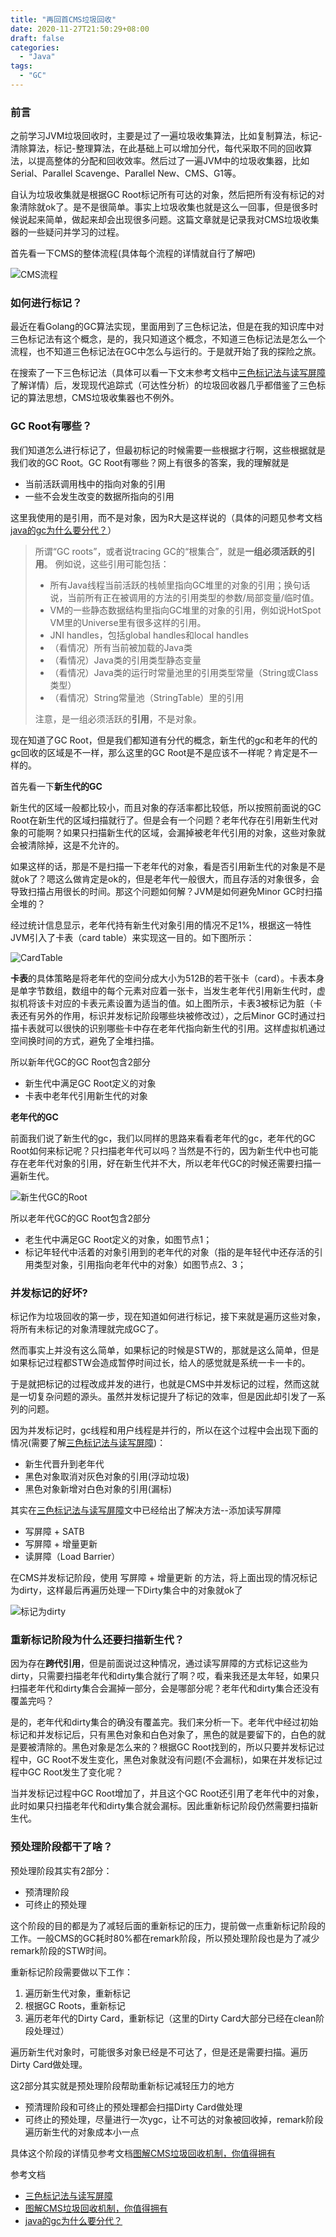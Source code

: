 ```yaml
---
title: "再回首CMS垃圾回收"
date: 2020-11-27T21:50:29+08:00
draft: false
categories: 
  - "Java"
tags: 
  - "GC"
---
```



### 前言

之前学习JVM垃圾回收时，主要是过了一遍垃圾收集算法，比如复制算法，标记-清除算法，标记-整理算法，在此基础上可以增加分代，每代采取不同的回收算法，以提高整体的分配和回收效率。然后过了一遍JVM中的垃圾收集器，比如Serial、Parallel Scavenge、Parallel New、CMS、G1等。

自认为垃圾收集就是根据GC Root标记所有可达的对象，然后把所有没有标记的对象清除就ok了。是不是很简单。事实上垃圾收集也就是这么一回事，但是很多时候说起来简单，做起来却会出现很多问题。这篇文章就是记录我对CMS垃圾收集器的一些疑问并学习的过程。

首先看一下CMS的整体流程(具体每个流程的详情就自行了解吧)

![CMS流程](/再回首CMS垃圾回收/CMS流程.png)

<!--more-->

### 如何进行标记？

最近在看Golang的GC算法实现，里面用到了三色标记法，但是在我的知识库中对三色标记法有这个概念，是的，我只知道这个概念，不知道三色标记法是怎么一个流程，也不知道三色标记法在GC中怎么与运行的。于是就开始了我的探险之旅。

在搜索了一下三色标记法（具体可以看一下文末参考文档中[三色标记法与读写屏障](https://www.jianshu.com/p/12544c0ad5c1)了解详情）后，发现现代追踪式（可达性分析）的垃圾回收器几乎都借鉴了三色标记的算法思想，CMS垃圾收集器也不例外。

### GC Root有哪些？

我们知道怎么进行标记了，但最初标记的时候需要一些根据才行啊，这些根据就是我们收的GC Root。GC Root有哪些？网上有很多的答案，我的理解就是

* 当前活跃调用栈中的指向对象的引用
* 一些不会发生改变的数据所指向的引用

这里我使用的是引用，而不是对象，因为R大是这样说的（具体的问题见参考文档[java的gc为什么要分代？](https://www.zhihu.com/question/53613423/answer/135743258)）

> 所谓“GC roots”，或者说tracing GC的“根集合”，就是**一组必须活跃的引用**。
> 例如说，这些引用可能包括：
>
> - 所有Java线程当前活跃的栈帧里指向GC堆里的对象的引用；换句话说，当前所有正在被调用的方法的引用类型的参数/局部变量/临时值。
> - VM的一些静态数据结构里指向GC堆里的对象的引用，例如说HotSpot VM里的Universe里有很多这样的引用。
> - JNI handles，包括global handles和local handles
> - （看情况）所有当前被加载的Java类
> - （看情况）Java类的引用类型静态变量
> - （看情况）Java类的运行时常量池里的引用类型常量（String或Class类型）
> - （看情况）String常量池（StringTable）里的引用
>
> 注意，是一组必须活跃的**引用**，不是对象。

现在知道了GC Root，但是我们都知道有分代的概念，新生代的gc和老年的代的gc回收的区域是不一样，那么这里的GC Root是不是应该不一样呢？肯定是不一样的。

首先看一下**新生代的GC**

新生代的区域一般都比较小，而且对象的存活率都比较低，所以按照前面说的GC Root在新生代的区域扫描就行了。但是会有一个问题？老年代存在引用新生代对象的可能啊？如果只扫描新生代的区域，会漏掉被老年代引用的对象，这些对象就会被清除掉，这是不允许的。

如果这样的话，那是不是扫描一下老年代的对象，看是否引用新生代的对象是不是就ok了？嗯这么做肯定是ok的，但是老年代一般很大，而且存活的对象很多，会导致扫描占用很长的时间。那这个问题如何解？JVM是如何避免Minor GC时扫描全堆的？

经过统计信息显示，老年代持有新生代对象引用的情况不足1%，根据这一特性JVM引入了卡表（card table）来实现这一目的。如下图所示：

![CardTable](/再回首CMS垃圾回收/CardTable.png)

**卡表**的具体策略是将老年代的空间分成大小为512B的若干张卡（card）。卡表本身是单字节数组，数组中的每个元素对应着一张卡，当发生老年代引用新生代时，虚拟机将该卡对应的卡表元素设置为适当的值。如上图所示，卡表3被标记为脏（卡表还有另外的作用，标识并发标记阶段哪些块被修改过），之后Minor GC时通过扫描卡表就可以很快的识别哪些卡中存在老年代指向新生代的引用。这样虚拟机通过空间换时间的方式，避免了全堆扫描。

所以新年代GC的GC Root包含2部分

* 新生代中满足GC Root定义的对象
* 卡表中老年代引用新生代的对象

**老年代的GC**

前面我们说了新生代的gc，我们以同样的思路来看看老年代的gc，老年代的GC Root如何来标记呢？只扫描老年代可以吗？当然是不行的，因为新生代中也可能存在老年代对象的引用，好在新生代并不大，所以老年代GC的时候还需要扫描一遍新生代。

![新生代GC的Root](/再回首CMS垃圾回收/新生代GC的Root.png)

所以老年代GC的GC Root包含2部分

* 老生代中满足GC Root定义的对象，如图节点1；
* 标记年轻代中活着的对象引用到的老年代的对象（指的是年轻代中还存活的引用类型对象，引用指向老年代中的对象）如图节点2、3；

### 并发标记的好坏?

标记作为垃圾回收的第一步，现在知道如何进行标记，接下来就是遍历这些对象，将所有未标记的对象清理就完成GC了。

然而事实上并没有这么简单，如果标记的时候是STW的，那就是这么简单，但是如果标记过程都STW会造成暂停时间过长，给人的感觉就是系统一卡一卡的。

于是就把标记的过程改成并发的进行，也就是CMS中并发标记的过程，然而这就是一切复杂问题的源头。虽然并发标记提升了标记的效率，但是因此却引发了一系列的问题。

因为并发标记时，gc线程和用户线程是并行的，所以在这个过程中会出现下面的情况(需要了解[三色标记法与读写屏障](https://www.jianshu.com/p/12544c0ad5c1))：

* 新生代晋升到老年代
* 黑色对象取消对灰色对象的引用(浮动垃圾)
* 黑色对象新增对白色对象的引用(漏标)

其实在[三色标记法与读写屏障](https://www.jianshu.com/p/12544c0ad5c1)文中已经给出了解决方法--添加读写屏障

* 写屏障 + SATB
* 写屏障 + 增量更新
* 读屏障（Load Barrier）

在CMS并发标记阶段，使用 写屏障 + 增量更新 的方法，将上面出现的情况标记为dirty，这样最后再遍历处理一下Dirty集合中的对象就ok了

![标记为dirty](再回首CMS垃圾回收/标记为dirty.png)

### 重新标记阶段为什么还要扫描新生代？

因为存在**跨代引用**，但是前面说过这种情况，通过读写屏障的方式标记这些为dirty，只需要扫描老年代和dirty集合就行了啊？哎，看来我还是太年轻，如果只扫描老年代和dirty集合会漏掉一部分，会是哪部分呢？老年代和dirty集合还没有覆盖完吗？

是的，老年代和dirty集合的确没有覆盖完。我们来分析一下。老年代中经过初始标记和并发标记后，只有黑色对象和白色对象了，黑色的就是要留下的，白色的就是要被清除的。黑色对象是怎么来的？根据GC Root找到的，所以只要并发标记过程中，GC Root不发生变化，黑色对象就没有问题(不会漏标)，如果在并发标记过程中GC Root发生了变化呢？

当并发标记过程中GC Root增加了，并且这个GC Root还引用了老年代中的对象，此时如果只扫描老年代和dirty集合就会漏标。因此重新标记阶段仍然需要扫描新生代。

### 预处理阶段都干了啥？

预处理阶段其实有2部分：

* 预清理阶段
* 可终止的预处理

这个阶段的目的都是为了减轻后面的重新标记的压力，提前做一点重新标记阶段的工作。一般CMS的GC耗时80%都在remark阶段，所以预处理阶段也是为了减少remark阶段的STW时间。

重新标记阶段需要做以下工作：

1. 遍历新生代对象，重新标记
2. 根据GC Roots，重新标记
3. 遍历老年代的Dirty Card，重新标记（这里的Dirty Card大部分已经在clean阶段处理过）

遍历新生代对象时，可能很多对象已经是不可达了，但是还是需要扫描。遍历Dirty Card做处理。

这2部分其实就是预处理阶段帮助重新标记减轻压力的地方

* 预清理阶段和可终止的预处理都会扫描Dirty Card做处理
* 可终止的预处理，尽量进行一次ygc，让不可达的对象被回收掉，remark阶段遍历新生代的对象成本小一点

具体这个阶段的详情见参考文档[图解CMS垃圾回收机制，你值得拥有](https://www.jianshu.com/p/2a1b2f17d3e4)

参考文档

* [三色标记法与读写屏障](https://www.jianshu.com/p/12544c0ad5c1)
* [图解CMS垃圾回收机制，你值得拥有](https://www.jianshu.com/p/2a1b2f17d3e4)
* [java的gc为什么要分代？](https://www.zhihu.com/question/53613423/answer/135743258)